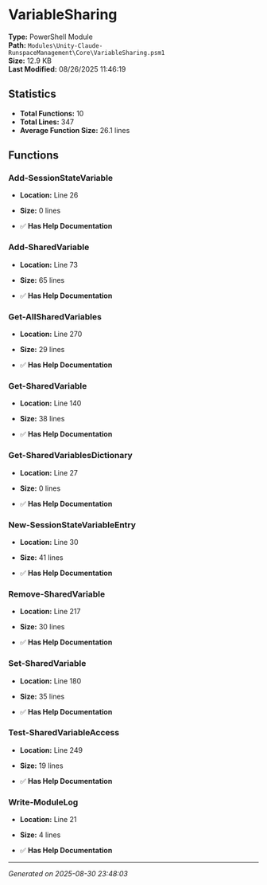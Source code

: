 # VariableSharing

**Type:** PowerShell Module  
**Path:** `Modules\Unity-Claude-RunspaceManagement\Core\VariableSharing.psm1`  
**Size:** 12.9 KB  
**Last Modified:** 08/26/2025 11:46:19  

## Statistics

- **Total Functions:** 10
- **Total Lines:** 347
- **Average Function Size:** 26.1 lines

## Functions


### Add-SessionStateVariable

- **Location:** Line 26
- **Size:** 0 lines

- ✅ **Has Help Documentation** 
### Add-SharedVariable

- **Location:** Line 73
- **Size:** 65 lines

- ✅ **Has Help Documentation** 
### Get-AllSharedVariables

- **Location:** Line 270
- **Size:** 29 lines

- ✅ **Has Help Documentation** 
### Get-SharedVariable

- **Location:** Line 140
- **Size:** 38 lines

- ✅ **Has Help Documentation** 
### Get-SharedVariablesDictionary

- **Location:** Line 27
- **Size:** 0 lines

- ✅ **Has Help Documentation** 
### New-SessionStateVariableEntry

- **Location:** Line 30
- **Size:** 41 lines

- ✅ **Has Help Documentation** 
### Remove-SharedVariable

- **Location:** Line 217
- **Size:** 30 lines

- ✅ **Has Help Documentation** 
### Set-SharedVariable

- **Location:** Line 180
- **Size:** 35 lines

- ✅ **Has Help Documentation** 
### Test-SharedVariableAccess

- **Location:** Line 249
- **Size:** 19 lines

- ✅ **Has Help Documentation** 
### Write-ModuleLog

- **Location:** Line 21
- **Size:** 4 lines

- ✅ **Has Help Documentation**

---
*Generated on 2025-08-30 23:48:03*
